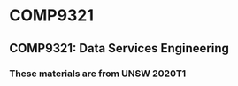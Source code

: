 # COMP9321

## COMP9321: Data Services Engineering<br>
### These materials are from UNSW 2020T1<br>


